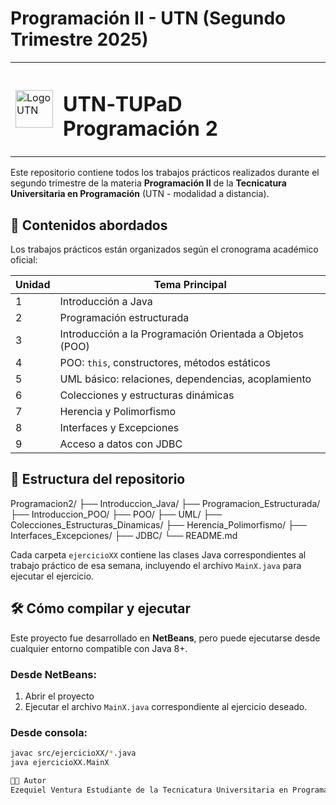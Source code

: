 # Programación II - UTN (Segundo Trimestre 2025)

<table>
  <tr>
    <td style="vertical-align: middle;">
      <img src="https://upload.wikimedia.org/wikipedia/commons/thumb/6/67/UTN_logo.jpg/270px-UTN_logo.jpg" alt="Logo UTN" width="60">
    </td>
    <td style="vertical-align: middle;">
      <h1>UTN‑TUPaD Programación 2</h1>
    </td>
  </tr>
</table>

Este repositorio contiene todos los trabajos prácticos realizados durante el segundo trimestre de la materia **Programación II** de la **Tecnicatura Universitaria en Programación** (UTN - modalidad a distancia).

## 🧠 Contenidos abordados

Los trabajos prácticos están organizados según el cronograma académico oficial:

| Unidad| Tema Principal |
|--------|----------------|
| 1      | Introducción a Java |
| 2      | Programación estructurada |
| 3      | Introducción a la Programación Orientada a Objetos (POO) |
| 4      | POO: `this`, constructores, métodos estáticos |
| 5      | UML básico: relaciones, dependencias, acoplamiento |
| 6      | Colecciones y estructuras dinámicas |
| 7      | Herencia y Polimorfismo |
| 8      | Interfaces y Excepciones |
| 9      | Acceso a datos con JDBC |

## 📂 Estructura del repositorio

Programacion2/
├── Introduccion_Java/
├── Programacion_Estructurada/
├── Introduccion_POO/
├── POO/
├── UML/
├── Colecciones_Estructuras_Dinamicas/
├── Herencia_Polimorfismo/
├── Interfaces_Excepciones/
├── JDBC/
└── README.md


Cada carpeta `ejercicioXX` contiene las clases Java correspondientes al trabajo práctico de esa semana, incluyendo el archivo `MainX.java` para ejecutar el ejercicio.

## 🛠️ Cómo compilar y ejecutar

Este proyecto fue desarrollado en **NetBeans**, pero puede ejecutarse desde cualquier entorno compatible con Java 8+.

### Desde NetBeans:
1. Abrir el proyecto
2. Ejecutar el archivo `MainX.java` correspondiente al ejercicio deseado.

### Desde consola:
```bash
javac src/ejercicioXX/*.java
java ejercicioXX.MainX

🧑‍🏫 Autor
Ezequiel Ventura Estudiante de la Tecnicatura Universitaria en Programación UTN - Modalidad a distancia.
